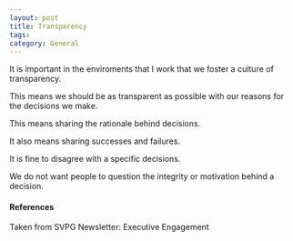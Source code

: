 ```yaml
---
layout: post
title: Transparency
tags: 
category: General
---
```


It is important in the enviroments that I work that we foster a culture of transparency. 

This means we should be as transparent as possible with our reasons for the decisions we make. 

This means sharing the rationale behind decisions. 

It also means sharing successes and failures.  

It is fine to disagree with a specific decisions. 

We do not want people to question the integrity or motivation behind a decision.

#### References

Taken from SVPG Newsletter: Executive Engagement
